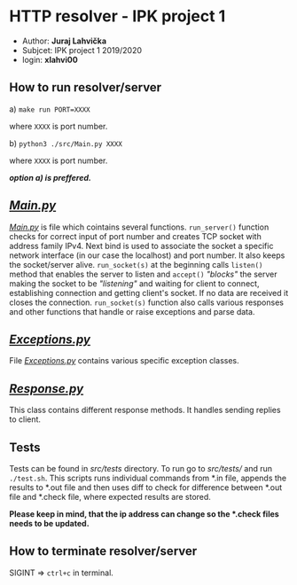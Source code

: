 # HTTP resolver - IPK project 1

* Author: **Juraj Lahvička**
* Subjcet: IPK project 1 2019/2020
* login: **xlahvi00**

## How to run resolver/server

a) `make run PORT=XXXX`

where `XXXX` is port number.

b) `python3 ./src/Main.py XXXX`

where `XXXX` is port number.

_**option a) is preffered.**_

## _[Main.py](src/Main.py)_

_[Main.py](src/Main.py)_ is file which cointains several functions. `run_server()` function checks for correct input of port number and creates TCP socket with address family IPv4. Next bind is used to associate the socket a specific network interface (in our case the localhost) and port number. It also keeps the socket/server alive. `run_socket(s)` at the beginning calls `listen()` method that enables the server to listen and `accept()` _"blocks"_ the server making the socket to be _"listening"_ and waiting for client to connect, establishing connection and getting client's socket. If no data are received it closes the connection. `run_socket(s)` function also calls various responses and other functions that handle or raise exceptions and parse data.

## _[Exceptions.py](src/IPKExceptions.py)_

File _[Exceptions.py](src/IPKExceptions.py)_ contains various specific exception classes.

## _[Response.py](src/Response.py)_

This class contains different response methods. It handles sending replies to client.

## Tests

Tests can be found in _src/tests_ directory. To run go to _src/tests/_ and run `./test.sh`. This scripts runs individual commands from *.in file, appends the results to *.out file and then uses diff to check for difference between *.out file and *.check file, where expected results are stored.

**Please keep in mind, that the ip address can change so the __*.check__ files needs to be updated.**

## How to terminate resolver/server

SIGINT => `ctrl+c` in terminal.
